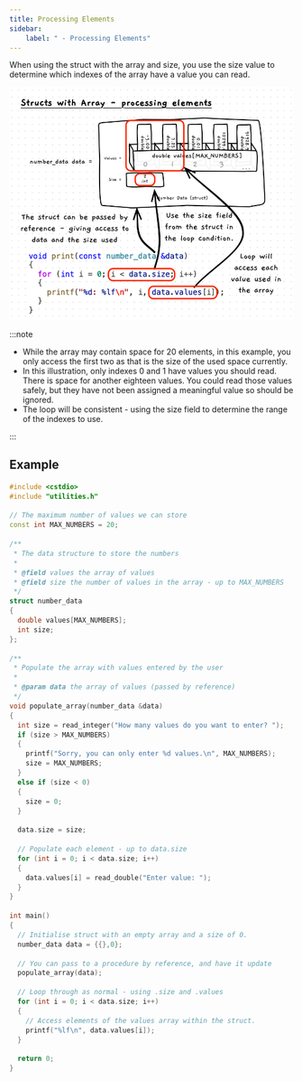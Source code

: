```yaml
---
title: Processing Elements
sidebar:
    label: " - Processing Elements"
---
```


When using the struct with the array and size, you use the size value to determine which indexes of the array have a value you can read.

![Illustration of processing elements in the struct's array](./images/struct-array-processing.png)

:::note

- While the array may contain space for 20 elements, in this example, you only access the first two as that is the size of the used space currently.
- In this illustration, only indexes 0 and 1 have values you should read. There is space for another eighteen values. You could read those values safely, but they have not been assigned a meaningful value so should be ignored.
- The loop will be consistent - using the size field to determine the range of the indexes to use.

:::

## Example

```cpp
#include <cstdio>
#include "utilities.h"

// The maximum number of values we can store
const int MAX_NUMBERS = 20;

/**
 * The data structure to store the numbers
 *
 * @field values the array of values
 * @field size the number of values in the array - up to MAX_NUMBERS
 */
struct number_data
{
  double values[MAX_NUMBERS];
  int size;
};

/**
 * Populate the array with values entered by the user
 *
 * @param data the array of values (passed by reference)
 */
void populate_array(number_data &data)
{
  int size = read_integer("How many values do you want to enter? ");
  if (size > MAX_NUMBERS)
  {
    printf("Sorry, you can only enter %d values.\n", MAX_NUMBERS);
    size = MAX_NUMBERS;
  }
  else if (size < 0)
  {
    size = 0;
  }

  data.size = size;

  // Populate each element - up to data.size
  for (int i = 0; i < data.size; i++)
  {
    data.values[i] = read_double("Enter value: ");
  }
}

int main()
{
  // Initialise struct with an empty array and a size of 0.
  number_data data = {{},0};

  // You can pass to a procedure by reference, and have it update
  populate_array(data);

  // Loop through as normal - using .size and .values
  for (int i = 0; i < data.size; i++)
  {
    // Access elements of the values array within the struct.
    printf("%lf\n", data.values[i]);
  }

  return 0;
}
```